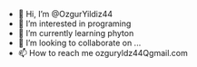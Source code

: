 - 👋 Hi, I’m @OzgurYildiz44
- 👀 I’m interested in programing
- 🌱 I’m currently learning phyton
- 💞️ I’m looking to collaborate on ...
- 📫 How to reach me ozguryldz44Qgmail.com
<!---
OzgurYildiz44/OzgurYildiz44 is a ✨ special ✨ repository because its `README.md` (this file) appears on your GitHub profile.
You can click the Preview link to take a look at your changes.
--->
